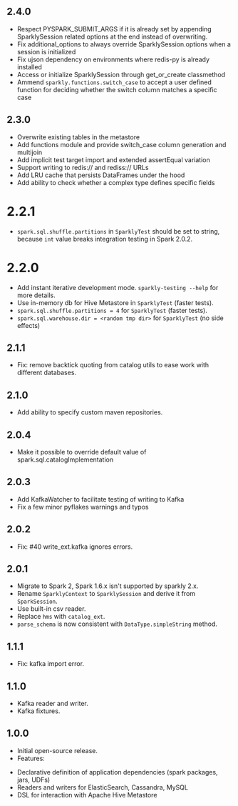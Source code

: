 ## 2.4.0
* Respect PYSPARK_SUBMIT_ARGS if it is already set by appending SparklySession related options at the end instead of overwriting.
* Fix additional_options to always override SparklySession.options when a session is initialized
* Fix ujson dependency on environments where redis-py is already installed
* Access or initialize SparklySession through get_or_create classmethod
* Ammend `sparkly.functions.switch_case` to accept a user defined function for
  deciding whether the switch column matches a specific case

## 2.3.0
* Overwrite existing tables in the metastore
* Add functions module and provide switch_case column generation and multijoin
* Add implicit test target import and extended assertEqual variation
* Support writing to redis:// and rediss:// URLs
* Add LRU cache that persists DataFrames under the hood
* Add ability to check whether a complex type defines specific fields

# 2.2.1
* `spark.sql.shuffle.partitions` in `SparklyTest` should be set to string,
because `int` value breaks integration testing in Spark 2.0.2. 

# 2.2.0
* Add instant iterative development mode. `sparkly-testing --help` for more details.
* Use in-memory db for Hive Metastore in `SparklyTest` (faster tests).
* `spark.sql.shuffle.partitions = 4` for `SparklyTest` (faster tests).
* `spark.sql.warehouse.dir = <random tmp dir>` for `SparklyTest` (no side effects)

## 2.1.1
* Fix: remove backtick quoting from catalog utils to ease work with different databases.

## 2.1.0
* Add ability to specify custom maven repositories.

## 2.0.4
* Make it possible to override default value of spark.sql.catalogImplementation

## 2.0.3
* Add KafkaWatcher to facilitate testing of writing to Kafka
* Fix a few minor pyflakes warnings and typos

## 2.0.2
* Fix: #40 write_ext.kafka ignores errors.

## 2.0.1
* Migrate to Spark 2, Spark 1.6.x isn't supported by sparkly 2.x.
* Rename `SparklyContext` to `SparklySession` and derive it from `SparkSession`.
* Use built-in csv reader.
* Replace `hms` with `catalog_ext`.
* `parse_schema` is now consistent with `DataType.simpleString` method.

## 1.1.1
* Fix: kafka import error.

## 1.1.0
* Kafka reader and writer.
* Kafka fixtures.

## 1.0.0
* Initial open-source release.
* Features:
 - Declarative definition of application dependencies (spark packages, jars, UDFs)
 - Readers and writers for ElasticSearch, Cassandra, MySQL
 - DSL for interaction with Apache Hive Metastore
